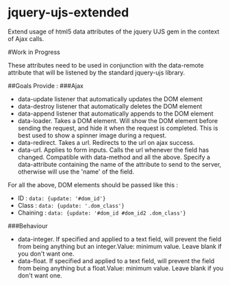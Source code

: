 jquery-ujs-extended
===================

Extend usage of html5 data attributes of the jquery UJS gem in the context of Ajax calls.

#Work in Progress

These attributes need to be used in conjunction with the data-remote attribute that will be listened by the standard jquery-ujs library.

##Goals
Provide :
###Ajax
* data-update listener that automatically updates the DOM element
* data-destroy listener that automatically deletes the DOM element
* data-append listener that automatically appends to the DOM element
* data-loader. Takes a DOM element. Will show the DOM element before sending the request, and hide it when the request is completed. This is best used to show a spinner image during a request.
* data-redirect. Takes a url. Redirects to the url on ajax success.
* data-url. Applies to form inputs. Calls the url whenever the field has changed. Compatible with data-method and all the above. Specify a data-attribute containing the name of the attribute to send to the server, otherwise will use the 'name' of the field.

For all the above, DOM elements should be passed like this :
* ID : `data: {update: '#dom_id'}`
* Class : `data: {update: '.dom_class'}`
* Chaining : `data: {update: '#dom_id #dom_id2 .dom_class'}`

###Behaviour
* data-integer. If specified and applied to a text field, will prevent the field from being anything but an integer.Value: minimum value. Leave blank if you don't want one.
* data-float. If specified and applied to a text field, will prevent the field from being anything but a float.Value: minimum value. Leave blank if you don't want one.

